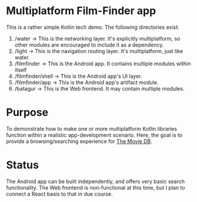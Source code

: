 # Multiplatform Film-Finder app

This is a rather simple Kotlin tech demo. The following directories exist:

1. /water -> This is the networking layer. It's explicitly multiplatform,
so other modules are encouraged to include it as a dependency.
2. /light -> This is the navigation routing layer. It's multiplatform,
just like water.
3. /filmfinder -> This is the Android app. It contains multiple modules
within itself
4. /filmfinder/shell -> This is the Android app's UI layer.
5. /filmfinder/app -> This is the Android app's artifact module.
6. /batagur -> This is the Web frontend. It may contain multiple modules.

# Purpose

To demonstrate how to make one or more multiplatform Kotlin libraries
function within a realistic app-development scenario. Here, the goal is
to provide a browsing/searching experience for
[The Movie DB](https://developer.themoviedb.org/).

# Status

The Android app can be built independently, and offers very basic search
functionality. The Web frontend is non-functional at this time, but I plan
to connect a React basis to that in due course.
